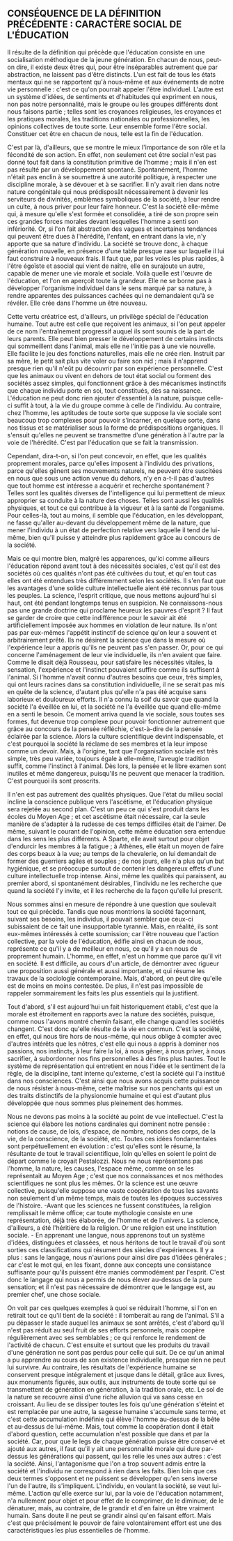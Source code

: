 
## CONSÉQUENCE DE LA DÉFINITION PRÉCÉDENTE : CARACTÈRE SOCIAL DE L'ÉDUCATION

Il résulte de la définition qui précède que l'éducation consiste en une socialisation méthodique de la jeune génération. En chacun de nous, peut-on dire, il existe deux êtres qui, pour être inséparables autrement que par abstraction, ne laissent pas d'être distincts. L'un est fait de tous les états mentaux qui ne se rapportent qu'à nous-même et aux événements de notre vie personnelle : c'est ce qu'on pourrait appeler l'être individuel. L'autre est un système d'idées, de sentiments et d'habitudes qui expriment en nous, non pas notre personnalité, mais le groupe ou les groupes différents dont nous faisons partie ; telles sont les croyances religieuses, les croyances et les pratiques morales, les traditions nationales ou profession­nelles, les opinions collectives de toute sorte. Leur ensemble forme l'être social. Constituer cet être en chacun de nous, telle est la fin de l'éducation.

C'est par là, d'ailleurs, que se montre le mieux l'importance de son rôle et la fécondité de son action. En effet, non seulement cet être social n'est pas donné tout fait dans la constitution primitive de l'homme ; mais il n'en est pas résulté par un développement spontané. Spontanément, l'homme n'était pas enclin à se soumettre à une autorité politique, à respecter une discipline morale, à se dévouer et à se sacrifier. Il n'y avait rien dans notre nature congénitale qui nous prédisposât nécessairement à devenir les serviteurs de divinités, emblèmes symboliques de la société, à leur rendre un culte, à nous priver pour leur faire honneur. C'est la société elle-même qui, à mesure qu'elle s'est formée et consolidée, a tiré de son propre sein ces grandes forces morales devant lesquelles l'homme a senti son infériorité. Or, si l'on fait abstraction des vagues et incertaines tendances qui peuvent être dues à l'hérédité, l'enfant, en entrant dans la vie, n'y apporte que sa nature d'individu. La société se trouve donc, à chaque génération nouvelle, en présence d'une table presque rase sur laquelle il lui faut construire à nouveaux frais. Il faut que, par les voies les plus rapides, à l'être égoïste et asocial qui vient de naître, elle en surajoute un autre, capable de mener une vie morale et sociale. Voilà quelle est l'œuvre de l'éducation, et l'on en aperçoit toute la grandeur. Elle ne se borne pas à développer l'organisme individuel dans le sens marqué par sa nature, à rendre apparentes des puissances cachées qui ne demandaient qu'à se révéler. Elle crée dans l'homme un être nouveau.

Cette vertu créatrice est, d'ailleurs, un privilège spécial de l'éducation humaine. Tout autre est celle que reçoivent les animaux, si l'on peut appeler de ce nom l'entraînement progressif auquel ils sont soumis de la part de leurs parents. Elle peut bien presser le développement de certains instincts qui sommeillent dans l'animal, mais elle ne l'initie pas à une vie nouvelle. Elle facilite le jeu des fonctions naturelles, mais elle ne crée rien. Instruit par sa mère, le petit sait plus vite voler ou faire son nid ; mais il n'apprend presque rien qu'il n'eût pu découvrir par son expérience personnelle. C'est que les animaux ou vivent en dehors de tout état social ou forment des sociétés assez simples, qui fonctionnent grâce à des mécanismes instinctifs que chaque individu porte en soi, tout constitués, dès sa naissance. L'éducation ne peut donc rien ajouter d'essentiel à la nature, puisque celle-ci suffit à tout, à la vie du groupe comme à celle de l'individu. Au contraire, chez l'homme, les aptitudes de toute sorte que suppose la vie sociale sont beaucoup trop complexes pour pouvoir s'incarner, en quelque sorte, dans nos tissus et se matérialiser sous la forme de prédispositions organiques. Il s'ensuit qu'elles ne peuvent se transmettre d'une génération à l'autre par la voie de l'hérédité. C'est par l'éducation que se fait la transmission.

Cependant, dira-t-on, si l'on peut concevoir, en effet, que les qualités proprement morales, parce qu'elles imposent à l'individu des privations, parce qu'elles gênent ses mouvements naturels, ne peuvent être suscitées en nous que sous une action venue du dehors, n'y en a-t-il pas d'autres que tout homme est intéresse a acquérir et recherche spontanément ? Telles sont les qualités diverses de l'intelligence qui lui permettent de mieux approprier sa conduite à la nature des choses. Telles sont aussi les qualités physiques, et tout ce qui contribue à la vigueur et à la santé de l'organisme. Pour celles-là, tout au moins, il semble que l'éducation, en les développant, ne fasse qu'aller au-devant du développement même de la nature, que mener l'individu à un état de perfection relative vers laquelle il tend de lui-même, bien qu'il puisse y atteindre plus rapidement grâce au concours de la société.

Mais ce qui montre bien, malgré les apparences, qu'ici comme ailleurs l'éducation répond avant tout à des nécessités sociales, c'est qu'il est des sociétés où ces qualités n'ont pas été cultivées du tout, et qu'en tout cas elles ont été entendues très différemment selon les sociétés. Il s'en faut que les avantages d'une solide culture intellectuelle aient été reconnus par tous les peuples. La science, l'esprit critique, que nous mettons aujourd'hui si haut, ont été pendant longtemps tenus en suspicion. Ne connaissons-nous pas une grande doctrine qui proclame heureux les pauvres d'esprit ? Il faut se garder de croire que cette indifférence pour le savoir ait été artificiellement imposée aux hommes en violation de leur nature. Ils n'ont pas par eux-mêmes l'appétit instinctif de science qu'on leur a souvent et arbitrairement prêté. Ils ne désirent la science que dans la mesure où l'expérience leur a appris qu'ils ne peuvent pas s'en passer. Or, pour ce qui concerne l'aménagement de leur vie individuelle, ils n'en avaient que faire. Comme le disait déjà Rousseau, pour satisfaire les nécessités vitales, la sensation, l'expérience et l'instinct pouvaient suffire comme ils suffisent à l'animal. Si l'homme n'avait connu d'autres besoins que ceux, très simples, qui ont leurs racines dans sa constitution individuelle, il ne se serait pas mis en quête de la science, d'autant plus qu'elle n'a pas été acquise sans laborieux et douloureux efforts. Il n'a connu la soif du savoir que quand la société l'a éveillée en lui, et la société ne l'a éveillée que quand elle-même en a senti le besoin. Ce moment arriva quand la vie sociale, sous toutes ses formes, fut devenue trop complexe pour pouvoir fonctionner autrement que grâce au concours de la pensée réfléchie, c'est-à-dire de la pensée éclairée par la science. Alors la culture scientifique devint indispen­sable, et c'est pourquoi la société la réclame de ses membres et la leur impose comme un devoir. Mais, à l'origine, tant que l'organisation sociale est très simple, très peu variée, toujours égale à elle-même, l'aveugle tradition suffit, comme l'instinct à l'animal. Dès lors, la pensée et le libre examen sont inutiles et même dangereux, puisqu'ils ne peuvent que menacer la tradition. C'est pourquoi ils sont proscrits.

Il n'en est pas autrement des qualités physiques. Que l'état du milieu social incline la conscience publique vers l'ascétisme, et l'éducation physique sera rejetée au second plan. C'est un peu ce qui s'est produit dans les écoles du Moyen Age ; et cet ascétisme était nécessaire, car la seule manière de s'adapter à la rudesse de ces temps difficiles était de l'aimer. De même, suivant le courant de l'opinion, cette même éducation sera entendue dans les sens les plus différents. A Sparte, elle avait surtout pour objet d'endurcir les membres à la fatigue ; à Athènes, elle était un moyen de faire des corps beaux à la vue; au temps de la chevalerie, on lui demandait de former des guerriers agiles et souples ; de nos jours, elle n'a plus qu'un but hygiénique, et se préoccupe surtout de contenir les dangereux effets d'une culture intellectuelle trop intense. Ainsi, même les qualités qui paraissent, au premier abord, si spontanément désirables, l'individu ne les recherche que quand la société l'y invite, et il les recherche de la façon qu'elle lui prescrit.

Nous sommes ainsi en mesure de répondre à une question que soulevait tout ce qui précède. Tandis que nous montrions la société façonnant, suivant ses besoins, les individus, il pouvait sembler que ceux-ci subissaient de ce fait une insupportable tyrannie. Mais, en réalité, ils sont eux-mêmes intéressés à cette soumission; car l'être nouveau que l'action collec­tive, par la voie de l'éducation, édifie ainsi en chacun de nous, représente ce qu'il y a de meilleur en nous, ce qu'il y a en nous de proprement humain. L'homme, en effet, n'est un homme que parce qu'il vit en société. Il est difficile, au cours d'un article, de démontrer avec rigueur une proposition aussi générale et aussi importante, et qui résume les travaux de la socio­logie contemporaine. Mais, d'abord, on peut dire qu'elle est de moins en moins contestée. De plus, il n'est pas impossible de rappeler sommairement les faits les plus essentiels qui la justifient.

Tout d'abord, s'il est aujourd'hui un fait historiquement établi, c'est que la morale est étroitement en rapports avec la nature des sociétés, puisque, comme nous l'avons montré chemin faisant, elle change quand les sociétés changent. C'est donc qu'elle résulte de la vie en commun. C'est la société, en effet, qui nous tire hors de nous-même, qui nous oblige à compter avec d'autres intérêts que les nôtres, c'est elle qui nous a appris à dominer nos passions, nos instincts, à leur faire la loi, à nous gêner, à nous priver, à nous sacrifier, à subordonner nos fins personnelles à des fins plus hautes. Tout le système de représentation qui entretient en nous l'idée et le sentiment de la règle, de la discipline, tant interne qu'externe, c'est la société qui l'a institué dans nos consciences. C'est ainsi que nous avons acquis cette puissance de nous résister à nous-même, cette maîtrise sur nos penchants qui est un des traits distinctifs de la physionomie humaine et qui est d'autant plus développée que nous sommes plus pleinement des hommes.

Nous ne devons pas moins à la société au point de vue intellectuel. C'est la science qui élabore les notions cardinales qui dominent notre pensée : notions de cause, de lois, d'espace, de nombre, notions des corps, de la vie, de la conscience, de la société, etc. Toutes ces idées fondamentales sont perpétuellement en évolution : c'est qu'elles sont le résumé, la résultante de tout le travail scientifique, loin qu'elles en soient le point de départ comme le croyait Pestalozzi. Nous ne nous représentons pas l'homme, la nature, les causes, l'espace même, comme on se les représentait au Moyen Age ; c'est que nos connaissances et nos méthodes scientifiques ne sont plus les mêmes. Or la science est une œuvre collective, puisqu'elle suppose une vaste coopération de tous les savants non seulement d'un même temps, mais de toutes les époques successives de l'histoire. -Avant que les sciences ne fussent constituées, la religion remplissait le même office; car toute mythologie consiste en une représentation, déjà très élaborée, de l'homme et de l'univers. La science, d'ailleurs, a été l'héritière de la religion. Or une religion est une institution sociale. - En apprenant une langue, nous apprenons tout un système d'idées, distinguées et classées, et nous héritons de tout le travail d'où sont sorties ces classifications qui résument des siècles d'expériences. Il y a plus : sans le langage, nous n'aurions pour ainsi dire pas d'idées générales ; car c'est le mot qui, en les fixant, donne aux concepts une consistance suffisante pour qu'ils puissent être maniés commodément par l'esprit. C'est donc le langage qui nous a permis de nous élever au-dessus de la pure sensation; et il n'est pas nécessaire de démontrer que le langage est, au premier chef, une chose sociale.

On voit par ces quelques exemples à quoi se réduirait l'homme, si l'on en retirait tout ce qu'il tient de la société : il tomberait au rang de l'animal. S'il a pu dépasser le stade auquel les animaux se sont arrêtés, c'est d'abord qu'il n'est pas réduit au seul fruit de ses efforts personnels, mais coopère régulièrement avec ses semblables ; ce qui renforce le rendement de l'activité de chacun. C'est ensuite et surtout que les produits du travail d'une génération ne sont pas perdus pour celle qui suit. De ce qu'un animal a pu apprendre au cours de son existence individuelle, presque rien ne peut lui survivre. Au contraire, les résultats de l'expérience humaine se conservent presque intégralement et jusque dans le détail, grâce aux livres, aux monuments figurés, aux outils, aux instruments de toute sorte qui se transmettent de génération en génération, à la tradition orale, etc. Le sol de la nature se recouvre ainsi d'une riche alluvion qui va sans cesse en croissant. Au lieu de se dissiper toutes les fois qu'une génération s'éteint et est remplacée par une autre, la sagesse humaine s'accumule sans terme, et c'est cette accumulation indéfinie qui élève l'homme au-dessus de la bête et au-dessus de lui-même. Mais, tout comme la coopération dont il était d'abord question, cette accumulation n'est possible que dans et par la société. Car, pour que le legs de chaque génération puisse être conservé et ajouté aux autres, il faut qu'il y ait une personnalité morale qui dure par-dessus les générations qui passent, qui les relie les unes aux autres : c'est la société. Ainsi, l'antagonisme que l'on a trop souvent admis entre la société et l'individu ne correspond à rien dans les faits. Bien loin que ces deux termes s'opposent et ne puissent se développer qu'en sens inverse l'un de l'autre, ils s'impliquent. L'individu, en voulant la société, se veut lui-même. L'action qu'elle exerce sur lui, par la voie de l'éducation notamment, n'a nullement pour objet et pour effet de le comprimer, de le diminuer, de le dénaturer, mais, au contraire, de le grandir et d'en faire un être vraiment humain. Sans doute il ne peut se grandir ainsi qu'en faisant effort. Mais c'est que précisément le pouvoir de faire volontairement effort est une des caractéristiques les plus essentielles de l'homme.
